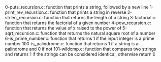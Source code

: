 0-puts_recursion.c: function that prints a string, followed by a new line
1-print_rev_recursion.c: function that prints a string in reverse
2-strlen_recursion.c: function that returns the length of a string
3-factorial.c: function that returns the factorial of a given number
4-pow_recursion.c: function that returns the value of x raised to the power of 
5-sqrt_recursion.c: function that returns the natural square root of a number
6-is_prime_number.c: function that returns 1 if the input integer is a prime number
100-is_palindrome.c: function that returns 1 if a string is a palindrome and 0 if not
101-wildcmp.c: function that compares two strings and returns 1 if the strings can be considered identical, otherwise return 0
